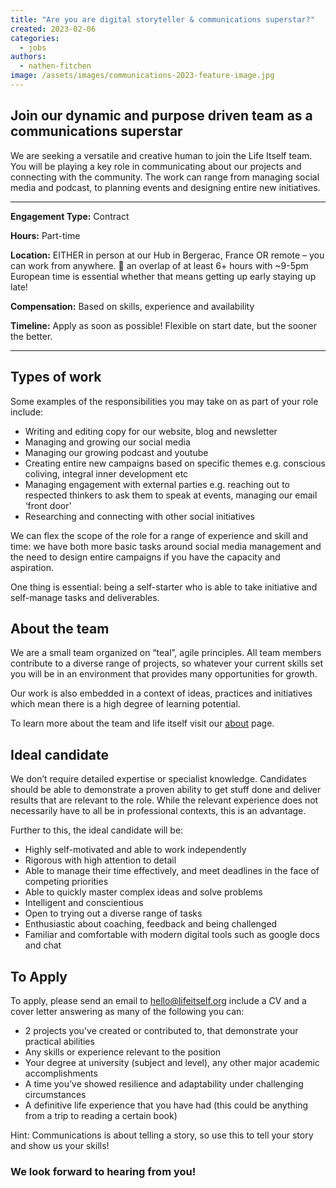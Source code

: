 ```yaml
---
title: "Are you are digital storyteller & communications superstar?"
created: 2023-02-06
categories: 
  - jobs
authors: 
  - nathen-fitchen
image: /assets/images/communications-2023-feature-image.jpg
---
```


## Join our dynamic and purpose driven team as a communications superstar

We are seeking a versatile and creative human to join the Life Itself team. You will be playing a key role in communicating about our projects and connecting with the community. The work can range from managing social media and podcast, to planning events and designing entire new initiatives.  

---
**Engagement Type:** Contract

**Hours:** Part-time

**Location:** EITHER in person at our Hub in Bergerac, France OR remote – you can work from anywhere. 🚩 an overlap of at least 6+ hours with ~9-5pm European time is essential whether that means getting up early staying up late!

**Compensation:** Based on skills, experience and availability

**Timeline:** Apply as soon as possible! Flexible on start date, but the sooner the better.

---

  
## Types of work  
  
Some examples of the responsibilities you may take on as part of your role include:  
  
* Writing and editing copy for our website, blog and newsletter  
* Managing and growing our social media  
* Managing our growing podcast and youtube  
* Creating entire new campaigns based on specific themes e.g. conscious coliving, integral inner development etc  
* Managing engagement with external parties e.g. reaching out to respected thinkers to ask them to speak at events, managing our email ‘front door'  
* Researching and connecting with other social initiatives  
  
We can flex the scope of the role for a range of experience and skill and time: we have both more basic tasks around social media management and the need to design entire campaigns if you have the capacity and aspiration.  
  
One thing is essential: being a self-starter who is able to take initiative and self-manage tasks and deliverables.  
  
## About the team  
  
We are a small team organized on “teal”, agile principles. All team members contribute to a diverse range of projects, so whatever your current skills set you will be in an environment that provides many opportunities for growth.  
  
Our work is also embedded in a context of ideas, practices and initiatives which mean there is a high degree of learning potential. 

To learn more about the team and life itself visit our [about](/about) page.
  
## Ideal candidate  
  
We don’t require detailed expertise or specialist knowledge. Candidates should be able to demonstrate a proven ability to get stuff done and deliver results that are relevant to the role. While the relevant experience does not necessarily have to all be in professional contexts, this is an advantage.  
  
Further to this, the ideal candidate will be:  
  
* Highly self-motivated and able to work independently  
* Rigorous with high attention to detail  
* Able to manage their time effectively, and meet deadlines in the face of competing priorities  
* Able to quickly master complex ideas and solve problems  
* Intelligent and conscientious  
* Open to trying out a diverse range of tasks  
* Enthusiastic about coaching, feedback and being challenged  
* Familiar and comfortable with modern digital tools such as google docs and chat  
  
## To Apply  
  
To apply, please send an email to hello@lifeitself.org include a CV and a cover letter answering as many of the following you can:  
  
* 2 projects you've created or contributed to, that demonstrate your practical abilities  
* Any skills or experience relevant to the position  
* Your degree at university (subject and level), any other major academic accomplishments  
* A time you’ve showed resilience and adaptability under challenging circumstances  
* A definitive life experience that you have had (this could be anything from a trip to reading a certain book) 

Hint: Communications is about telling a story, so use this to tell your story and show us your skills! 

### We look forward to hearing from you!
  

